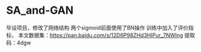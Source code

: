 # SA_and-GAN
毕设项目，修改了网络结构
两个sigmoid前面使用了BN操作
训练中加入了评价指标，
本文数据集：https://pan.baidu.com/s/12D6P98ZHd3HIPur_7NWIng  提取码：4dgw 

